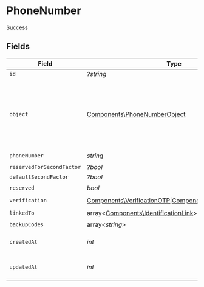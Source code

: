 # PhoneNumber

Success


## Fields

| Field                                                                                                         | Type                                                                                                          | Required                                                                                                      | Description                                                                                                   |
| ------------------------------------------------------------------------------------------------------------- | ------------------------------------------------------------------------------------------------------------- | ------------------------------------------------------------------------------------------------------------- | ------------------------------------------------------------------------------------------------------------- |
| `id`                                                                                                          | *?string*                                                                                                     | :heavy_minus_sign:                                                                                            | N/A                                                                                                           |
| `object`                                                                                                      | [Components\PhoneNumberObject](../../Models/Components/PhoneNumberObject.md)                                  | :heavy_check_mark:                                                                                            | String representing the object's type. Objects of the same type share the same value.<br/>                    |
| `phoneNumber`                                                                                                 | *string*                                                                                                      | :heavy_check_mark:                                                                                            | N/A                                                                                                           |
| `reservedForSecondFactor`                                                                                     | *?bool*                                                                                                       | :heavy_minus_sign:                                                                                            | N/A                                                                                                           |
| `defaultSecondFactor`                                                                                         | *?bool*                                                                                                       | :heavy_minus_sign:                                                                                            | N/A                                                                                                           |
| `reserved`                                                                                                    | *bool*                                                                                                        | :heavy_check_mark:                                                                                            | N/A                                                                                                           |
| `verification`                                                                                                | [Components\VerificationOTP\|Components\VerificationAdmin](../../Models/Components/PhoneNumberVerification.md) | :heavy_check_mark:                                                                                            | N/A                                                                                                           |
| `linkedTo`                                                                                                    | array<[Components\IdentificationLink](../../Models/Components/IdentificationLink.md)>                         | :heavy_check_mark:                                                                                            | N/A                                                                                                           |
| `backupCodes`                                                                                                 | array<*string*>                                                                                               | :heavy_minus_sign:                                                                                            | N/A                                                                                                           |
| `createdAt`                                                                                                   | *int*                                                                                                         | :heavy_check_mark:                                                                                            | Unix timestamp of creation<br/>                                                                               |
| `updatedAt`                                                                                                   | *int*                                                                                                         | :heavy_check_mark:                                                                                            | Unix timestamp of creation<br/>                                                                               |